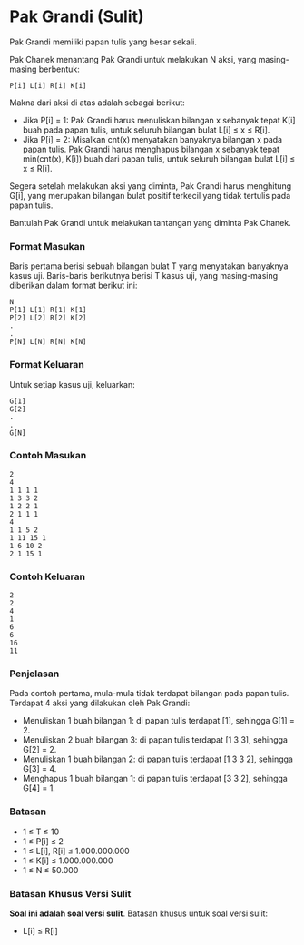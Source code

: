 # Pak Grandi (Sulit)

Pak Grandi memiliki papan tulis yang besar sekali.

Pak Chanek menantang Pak Grandi untuk melakukan N aksi, yang masing-masing berbentuk:

```
P[i] L[i] R[i] K[i]
```

Makna dari aksi di atas adalah sebagai berikut:

- Jika P[i] = 1: Pak Grandi harus menuliskan bilangan x sebanyak tepat K[i] buah pada papan tulis, untuk seluruh bilangan bulat L[i] ≤ x ≤ R[i].
- Jika P[i] = 2: Misalkan cnt(x) menyatakan banyaknya bilangan x pada papan tulis. Pak Grandi harus menghapus bilangan x sebanyak tepat min(cnt(x), K[i]) buah dari papan tulis, untuk seluruh bilangan bulat L[i] ≤ x ≤ R[i].

Segera setelah melakukan aksi yang diminta, Pak Grandi harus menghitung G[i], yang merupakan bilangan bulat positif terkecil yang tidak tertulis pada papan tulis.

Bantulah Pak Grandi untuk melakukan tantangan yang diminta Pak Chanek.

### Format Masukan

Baris pertama berisi sebuah bilangan bulat T yang menyatakan banyaknya kasus uji. Baris-baris berikutnya berisi T kasus uji, yang masing-masing diberikan dalam format berikut ini:

```
N
P[1] L[1] R[1] K[1]
P[2] L[2] R[2] K[2]
.
.
P[N] L[N] R[N] K[N]
```

### Format Keluaran

Untuk setiap kasus uji, keluarkan:

```
G[1]
G[2]
.
.
G[N]
```

### Contoh Masukan

```
2
4
1 1 1 1
1 3 3 2
1 2 2 1
2 1 1 1
4
1 1 5 2
1 11 15 1
1 6 10 2
2 1 15 1
```

### Contoh Keluaran

```
2
2
4
1
6
6
16
11
```

### Penjelasan

Pada contoh pertama, mula-mula tidak terdapat bilangan pada papan tulis. Terdapat 4 aksi yang dilakukan oleh Pak Grandi:

- Menuliskan 1 buah bilangan 1: di papan tulis terdapat [1], sehingga G[1] = 2.
- Menuliskan 2 buah bilangan 3: di papan tulis terdapat [1 3 3], sehingga G[2] = 2.
- Menuliskan 1 buah bilangan 2: di papan tulis terdapat [1 3 3 2], sehingga G[3] = 4.
- Menghapus 1 buah bilangan 1: di papan tulis terdapat [3 3 2], sehingga G[4] = 1.

### Batasan

- 1 ≤ T ≤ 10
- 1 ≤ P[i] ≤ 2
- 1 ≤ L[i], R[i] ≤ 1.000.000.000
- 1 ≤ K[i] ≤ 1.000.000.000
- 1 ≤ N ≤ 50.000

### Batasan Khusus Versi Sulit

**Soal ini adalah soal versi sulit**. Batasan khusus untuk soal versi sulit:

- L[i] ≤ R[i]
